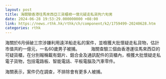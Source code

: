 ```yaml
---
layout: post
title: 海關驗香港往馬來西亞三貨櫃檢一億元疑走私貨拘六旬男　
date: 2024-06-28 19:53:29.000000000 +08:00
link: https://news.rthk.hk/rthk/ch/component/k2/1759499-20240628.htm
categories: rthk
---
```


海關於6月偵破三宗涉嫌利用遠洋船走私的案件，並檢獲大批懷疑走私貨物，估計市值共約一億元，一名60歲男子被捕。
　　 
海關查驗三個由香港運往馬來西亞的可疑貨櫃，在分別報稱載有鋁片、鋁合金及通訊配件的貨櫃內，檢獲大批懷疑走私電子貨物，包括電路板、智能電話、平板電腦及汽車零件。

海關表示，案件仍在調查，不排除會有更多人被捕。
